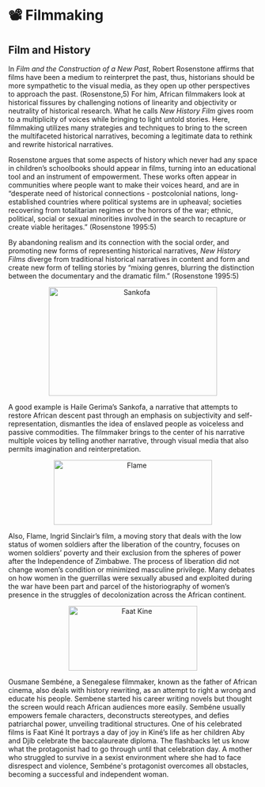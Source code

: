 # :film_projector: Filmmaking

## Film and History

In *Film and the Construction of a New Past*, Robert Rosenstone affirms that films have been a medium to reinterpret the past, thus, historians should be more sympathetic to the visual media, as they open up other perspectives to approach the past. (Rosenstone,5) For him, African filmmakers look at historical fissures by challenging notions of linearity and objectivity or neutrality of historical research. What he calls *New History Film* gives room to a multiplicity of voices while bringing to light untold stories. Here, filmmaking utilizes many strategies and techniques to bring to the screen the multifaceted historical narratives, becoming a legitimate data to rethink and rewrite historical narratives. 


Rosenstone argues that some aspects of history which never had any space in children’s schoolbooks should appear in films, turning into an educational tool and an instrument of empowerment. These works often appear in communities where people want to make their voices heard, and are in “desperate need of historical connections -  postcolonial nations, long-established countries where political systems are in upheaval; societies recovering from totalitarian regimes or the horrors of the war; ethnic, political, social or sexual minorities involved in the search to recapture or create viable heritages.” (Rosenstone 1995:5)


By abandoning realism and its connection with the social order, and promoting new forms of representing historical narratives, *New History Films* diverge from traditional historical narratives in content and form and create new form of telling stories by “mixing genres, blurring the distinction between the documentary and the dramatic film.” (Rosenstone 1995:5)

<p align="center"> 
<img src="https://www.cinema.ucla.edu/sites/default/files/sankofa.jpg" alt="Sankofa" width="340" height="220"/>   
</p>

A good example is Haile Gerima’s Sankofa, a narrative that attempts to restore African descent past through an emphasis on subjectivity and self-representation, dismantles the idea of enslaved people as voiceless and passive commodities. The filmmaker brings to the center of his narrative multiple voices by telling another narrative, through visual media that also permits imagination and reinterpretation. 


<p align="center"> 
<img src="https://miff.com.au/assets/films/29626/15630130619flamestill.jpg" alt="Flame" width="320" height="131"/>   
</p>

Also, Flame, Ingrid Sinclair’s film, a moving story that deals with the low status of women soldiers after the liberation of the country, focuses on women soldiers’ poverty and their exclusion from the spheres of power after the Independence of Zimbabwe. The process of liberation did not change women’s condition or minimized masculine privilege. Many debates on how women in the guerrillas were sexually abused and exploited during the war have been part and parcel of the historiography of women’s presence in the struggles of decolonization across the African continent. 

<p align="center"> 
<img src="https://newsreel.org/titleimages/FAAT-KINE.jpg" alt="Faat Kine" width="260" height="131"/>   
</p>

Ousmane Sembéne, a Senegalese filmmaker, known as the father of African cinema, also deals with history rewriting, as an attempt to right a wrong and educate his people. Sembene started his career writing novels but thought the screen would reach African audiences more easily. Sembéne usually empowers female characters, deconstructs stereotypes, and defies patriarchal power, unveiling traditional structures. One of his celebrated films is Faat Kiné It portrays a day of joy in Kiné’s life as her children Aby and Djib celebrate the baccalaureate diploma. The flashbacks let us know what the protagonist had to go through until that celebration day. A mother who struggled to survive in a sexist environment where she had to face disrespect and violence, Sembéne's protagonist overcomes all obstacles, becoming a successful and independent woman.
	





